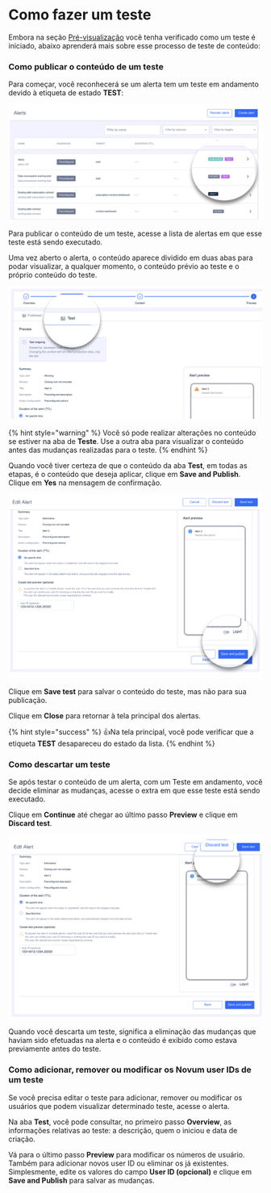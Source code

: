 Como fazer um teste
===================

Embora na seção [Pré\-visualização](como-crear-una-alerta/vista-previa.md#como-crear-un-test) você tenha verificado como um teste é iniciado, abaixo aprenderá mais sobre esse processo de teste de conteúdo:

### Como publicar o conteúdo de um teste

Para começar, você reconhecerá se um alerta tem um teste em andamento devido à etiqueta de estado **TEST**:

![](.gitbook/assets/Test_Detail_tag.png)

Para publicar o conteúdo de um teste, acesse a lista de alertas em que esse teste está sendo executado.

Uma vez aberto o alerta, o conteúdo aparece dividido em duas abas para podar visualizar, a qualquer momento, o conteúdo prévio ao teste e o próprio conteúdo do teste.

![](.gitbook/assets/Alerts_Test_Tab.png)

{% hint style="warning" %}
Você só pode realizar alterações no conteúdo se estiver na aba de **Teste**. Use a outra aba para visualizar o conteúdo antes das mudanças realizadas para o teste. 
{% endhint %}

Quando você tiver certeza de que o conteúdo da aba **Test**, em todas as etapas, é o conteúdo que deseja aplicar, clique em **Save and Publish**. Clique em **Yes** na mensagem de confirmação.

![](.gitbook/assets/save_publish_detail.png)

Clique em **Save test** para salvar o conteúdo do teste, mas não para sua publicação.

Clique em **Close** para retornar à tela principal dos alertas.

{% hint style="success" %}
:thumbsup:Na tela principal, você pode verificar que a etiqueta **TEST** desapareceu do estado da lista.
{% endhint %}

### Como descartar um teste

Se após testar o conteúdo de um alerta, com um Teste em andamento, você decide eliminar as mudanças, acesse o extra em que esse teste está sendo executado.

Clique em **Continue** até chegar ao último passo **Preview** e clique em **Discard test**.

![](.gitbook/assets/discard_test.png)

Quando você descarta um teste, significa a eliminação das mudanças que haviam sido efetuadas na alerta e o conteúdo é exibido como estava previamente antes do teste.

### Como adicionar, remover ou modificar os Novum user IDs de um teste

Se você precisa editar o teste para adicionar, remover ou modificar os usuários que podem visualizar determinado teste, acesse o alerta.

Na aba **Test**, você pode consultar, no primeiro passo **Overview**, as informações relativas ao teste: a descrição, quem o iniciou e data de criação.

Vá para o último passo **Preview** para modificar os números de usuário. Também para adicionar novos user ID ou eliminar os já existentes. Simplesmente, edite os valores do campo **User ID (opcional)** e clique em **Save and Publish** para salvar as mudanças.

